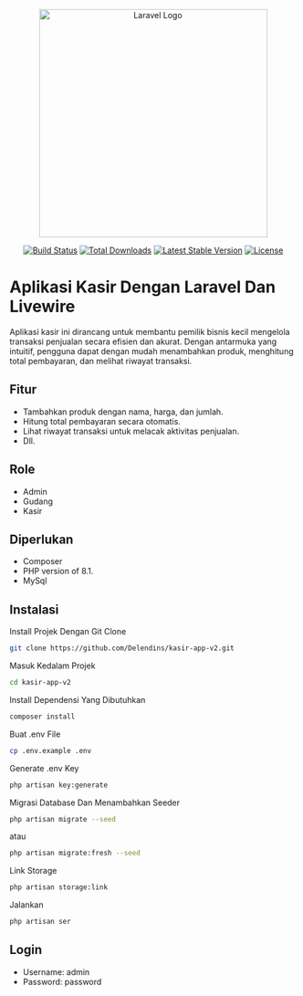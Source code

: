 <p align="center"><a href="https://laravel.com" target="_blank"><img src="https://raw.githubusercontent.com/laravel/art/master/logo-lockup/5%20SVG/2%20CMYK/1%20Full%20Color/laravel-logolockup-cmyk-red.svg" width="400" alt="Laravel Logo"></a></p>

<p align="center">
<a href="https://github.com/laravel/framework/actions"><img src="https://github.com/laravel/framework/workflows/tests/badge.svg" alt="Build Status"></a>
<a href="https://packagist.org/packages/laravel/framework"><img src="https://img.shields.io/packagist/dt/laravel/framework" alt="Total Downloads"></a>
<a href="https://packagist.org/packages/laravel/framework"><img src="https://img.shields.io/packagist/v/laravel/framework" alt="Latest Stable Version"></a>
<a href="https://packagist.org/packages/laravel/framework"><img src="https://img.shields.io/packagist/l/laravel/framework" alt="License"></a>
</p>

# Aplikasi Kasir Dengan Laravel Dan Livewire

Aplikasi kasir ini dirancang untuk membantu pemilik bisnis kecil mengelola transaksi penjualan secara efisien dan akurat. Dengan antarmuka yang intuitif, pengguna dapat dengan mudah menambahkan produk, menghitung total pembayaran, dan melihat riwayat transaksi.

## Fitur

-   Tambahkan produk dengan nama, harga, dan jumlah.
-   Hitung total pembayaran secara otomatis.
-   Lihat riwayat transaksi untuk melacak aktivitas penjualan.
-   Dll.

## Role

-   Admin
-   Gudang
-   Kasir

## Diperlukan

-   Composer
-   PHP version of 8.1.
-   MySql

## Instalasi

Install Projek Dengan Git Clone

```bash
git clone https://github.com/Delendins/kasir-app-v2.git
```

Masuk Kedalam Projek

```bash
cd kasir-app-v2
```

Install Dependensi Yang Dibutuhkan

```bash
composer install
```

Buat .env File

```bash
cp .env.example .env
```

Generate .env Key

```bash
php artisan key:generate
```

Migrasi Database Dan Menambahkan Seeder

```bash
php artisan migrate --seed
```

atau

```bash
php artisan migrate:fresh --seed
```

Link Storage

```bash
php artisan storage:link
```

Jalankan

```bash
php artisan ser
```

## Login

-   Username: admin
-   Password: password
